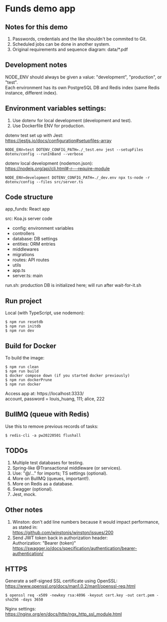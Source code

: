 # Funds demo app

## Notes for this demo

1. Passwords, credentials and the like shouldn't be commited to Git.
2. Scheduled jobs can be done in another system.
3. Original requirements and sequence diagram: data/\*.pdf

## Development notes

NODE_ENV should always be given a value: "development", "production", or "test".  
Each environment has its own PostgreSQL DB and Redis index (same Redis instance, different index).

## Environment variables settings:

1. Use dotenv for local development (development and test).
2. Use Dockerfile ENV for production.

dotenv test set up with Jest:  
https://jestjs.io/docs/configuration#setupfiles-array

```
NODE_ENV=test DOTENV_CONFIG_PATH=./_test.env jest --setupFiles dotenv/config --runInBand --verbose
```

dotenv local development (nodemon.json):  
https://nodejs.org/api/cli.html#-r---require-module

```
NODE_ENV=development DOTENV_CONFIG_PATH=./_dev.env npx ts-node -r dotenv/config --files src/server.ts
```

## Code structure

app_funds: React app

src: Koa.js server code

-   config: environment variables
-   controllers
-   database: DB settings
-   entities: ORM entries
-   middlewares
-   migrations
-   routes: API routes
-   utils
-   app.ts
-   server.ts: main

run.sh: production DB is initialized here; will run after wait-for-it.sh

## Run project

Local (with TypeScript, use nodemon):

```
$ npm run resetdb
$ npm run initdb
$ npm run dev
```

## Build for Docker

To build the image:

```
$ npm run clean
$ npm run build
$ docker compose down (if you started docker previously)
$ npm run dockerPrune
$ npm run docker
```

Access app at: https://localhost:3333/  
account, password = louis_huang, 111; alice, 222

## BullMQ (queue with Redis)

Use this to remove previous records of tasks:

```
$ redis-cli -a pw20220501 flushall
```

## TODOs

1. Multiple test databases for testing.
2. Spring-like @Transactional middleware (or services).
3. Use: "@/..." for imports; TS settings (optional).
4. More on BullMQ (queues, important!).
5. More on Redis as a database.
6. Swagger (optional).
7. Jest, mock.

## Other notes

1. Winston: don't add line numbers because it would impact performance, as stated in:  
   https://github.com/winstonjs/winston/issues/200
2. Send JWT token back in authorization header:  
   Authorization: "Bearer (token)"  
   https://swagger.io/docs/specification/authentication/bearer-authentication/

## HTTPS

Generate a self-signed SSL certificate using OpenSSL:  
https://www.openssl.org/docs/man1.0.2/man1/openssl-req.html

```
$ openssl req -x509 -newkey rsa:4096 -keyout cert.key -out cert.pem -sha256 -days 3650
```

Nginx settings:  
https://nginx.org/en/docs/http/ngx_http_ssl_module.html
